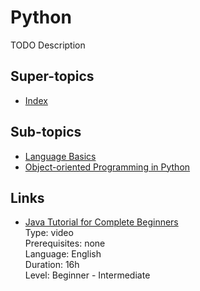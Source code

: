 # Python

TODO Description

## Super-topics

- [Index](../README.md)

## Sub-topics

- [Language Basics](python-language-basics.md)
- [Object-oriented Programming in Python](../Object-Oriented-Programming-In-Python/object-oriented-programming-in-python.md)

## Links

- [Java Tutorial for Complete Beginners](https://www.udemy.com/java-tutorial/)  
  Type: video  
  Prerequisites: none  
  Language: English  
  Duration: 16h  
  Level: Beginner - Intermediate
